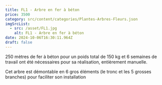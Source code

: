 ```yaml
---
title: FL1 - Arbre en fer à béton
price: 3500
category: src/content/categories/Plantes-Arbres-Fleurs.json
imgSrcList:
  - src: /asset/FL1.jpg
    alt: FL1 - Arbre en fer à béton
date: 2024-10-06T16:30:11.964Z
draft: false
---
```


 250 mètres de fer à béton pour un poids total de 150 kg et 6 semaines de travail
 ont été nécessaires pour sa réalisation, entièrement manuelle.

Cet arbre est démontable en 6 gros éléments (le tronc et les 5 grosses branches) pour faciliter son installation
